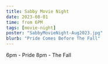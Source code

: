 ```yaml
---
title: Sabby Movie Night
date: 2023-08-01
time: from 6PM
tags: [movie-night]
poster: "SabbyMovieNight-Aug2023.jpg"
blurb: "Pride Comes Before The Fall"
---
```


6pm - Pride
8pm - The Fall